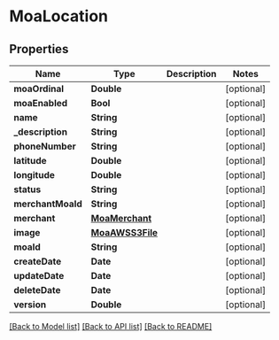 # MoaLocation

## Properties
Name | Type | Description | Notes
------------ | ------------- | ------------- | -------------
**moaOrdinal** | **Double** |  | [optional] 
**moaEnabled** | **Bool** |  | [optional] 
**name** | **String** |  | [optional] 
**_description** | **String** |  | [optional] 
**phoneNumber** | **String** |  | [optional] 
**latitude** | **Double** |  | [optional] 
**longitude** | **Double** |  | [optional] 
**status** | **String** |  | [optional] 
**merchantMoaId** | **String** |  | [optional] 
**merchant** | [**MoaMerchant**](MoaMerchant.md) |  | [optional] 
**image** | [**MoaAWSS3File**](MoaAWSS3File.md) |  | [optional] 
**moaId** | **String** |  | [optional] 
**createDate** | **Date** |  | [optional] 
**updateDate** | **Date** |  | [optional] 
**deleteDate** | **Date** |  | [optional] 
**version** | **Double** |  | [optional] 

[[Back to Model list]](../README.md#documentation-for-models) [[Back to API list]](../README.md#documentation-for-api-endpoints) [[Back to README]](../README.md)


